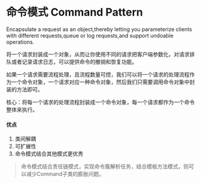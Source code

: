 # 命令模式 Command Pattern

Encapsulate a request as an object,thereby letting you parameterize clients with different requests,queue or log requests,and support undoable operations.

将一个请求封装成一个对象，从而让你使用不同的请求把客户端参数化，对请求排队或者记录请求日志，可以提供命令的撤销和恢复功能。

如果一个请求需要流程处理，且流程数量可控，我们可以将一个请求的处理流程作为一个命令对象，一个请求对应一种命令对象，然后我们只需要调用命令对象中封装的方法即可。

核心：将每一个请求的处理流程封装成一个命令对象，每一个请求都作为一个命令整体来执行。

#### 优点
1. 类间解耦
2. 可扩展性
3. 命令模式结合其他模式更优秀
> 命令模式结合责任链模式，实现命令簇解析任务，结合模板方法模式，则可以减少Command子类的膨胀问题。



